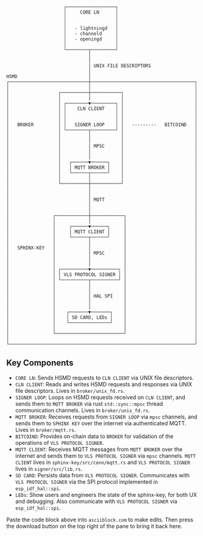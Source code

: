 ```
                     ┌──────────────────┐
                     │     CORE LN      │
                     │                  │
                     │                  │
                     │   - lightningd   │
                     │   - channeld     │
                     │   - openingd     │
                     │                  │
                     └────────┬─────────┘
                              │
                              │
                              │ UNIX FILE DESCRIPTORS
                              │
HSMD                          │
┌─────────────────────────────┼──────────────────────────────────────┐
│                             │                                      │
│                  ┌──────────┼───────────┐                          │
│                  │          │           │                          │
│                  │ ┌────────▼─────────┐ │                          │
│                  │ │    CLN CLIENT    │ │                          │
│                  │ │                  │ │                          │
│                  │ │                  │ │                          │
│   BROKER         │ │   SIGNER LOOP    │ │   ---------   BITCOIND   │
│                  │ └────────┬─────────┘ │                          │
│                  │          │           │                          │
│                  │          │           │                          │
│                  │          | MPSC      │                          │
│                  │          │           │                          │
│                  │          │           │                          │
│                  │   ┌──────▼──────┐    │                          │
│                  │   │ MQTT BROKER │    │                          │
│                  │   └──────┬──────┘    │                          │
│                  │          │           │                          │
│                  └──────────┼───────────┘                          │
│                             │                                      │
│                             │                                      │
│                             │ MQTT                                 │
│                             │                                      │
│                             │                                      │
│                ┌────────────┼────────────┐                         │
│                │            │            │                         │
│                │     ┌──────▼──────┐     │                         │
│                │     │ MQTT CLIENT │     │                         │
│                │     └──────┬──────┘     │                         │
│                │            │            │                         │
│   SPHINX-KEY   │            │            │                         │
│                │            │ MPSC       │                         │
│                │            │            │                         │
│                │            │            │                         │
│                │ ┌──────────▼──────────┐ │                         │
│                │ │ VLS PROTOCOL SIGNER │ │                         │
│                │ └──────────┬──────────┘ │                         │
│                │            │            │                         │
│                │            │            │                         │
│                │            │ HAL SPI    │                         │
│                │            │            │                         │
│                │            │            │                         │
│                │    ┌───────▼───────┐    │                         │
│                │    │ SD CARD, LEDs │    │                         │
│                │    └───────────────┘    │                         │
│                │                         │                         │
│                └─────────────────────────┘                         │
│                                                                    │
└────────────────────────────────────────────────────────────────────┘
```

## Key Components

- `CORE LN`: Sends HSMD requests to `CLN CLIENT` via UNIX file descriptors.
- `CLN CLIENT`: Reads and writes HSMD requests and responses via UNIX file descriptors. Lives in `broker/unix_fd.rs`.
- `SIGNER LOOP`: Loops on HSMD requests received on `CLN CLIENT`, and sends them to `MQTT BROKER` via rust `std::sync::mpsc` thread communication channels. Lives in `broker/unix_fd.rs`.
- `MQTT BROKER`: Receives requests from `SIGNER LOOP` via `mpsc` channels, and sends them to `SPHINX KEY` over the internet via authenticated MQTT. Lives in `broker/mqtt.rs`.
- `BITCOIND`: Provides on-chain data to `BROKER` for validation of the operations of `VLS PROTOCOL SIGNER`.
- `MQTT CLIENT`: Receives MQTT messages from `MQTT BROKER` over the internet and sends them to `VLS PROTOCOL SIGNER` via `mpsc` channels. `MQTT CLIENT` lives in `sphinx-key/src/conn/mqtt.rs` and `VLS PROTOCOL SIGNER` lives in `signer/src/lib.rs`.
- `SD CARD`: Persists data from `VLS PROTOCOL SIGNER`. Communicates with `VLS PROTOCOL SIGNER` via the SPI protocol implemented in `esp_idf_hal::spi`.
- `LEDs`: Show users and engineers the state of the sphinx-key, for both UX and debugging. Also communicate with `VLS PROTOCOL SIGNER` via `esp_idf_hal::spi`.

Paste the code block above into `asciiblock.com` to make edits. Then press the download button on the top right of the pane to bring it back here.
